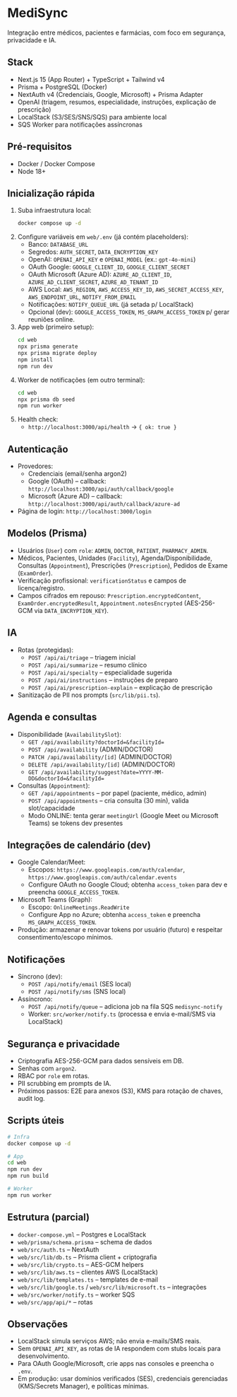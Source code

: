 # MediSync

Integração entre médicos, pacientes e farmácias, com foco em segurança, privacidade e IA.

## Stack
- Next.js 15 (App Router) + TypeScript + Tailwind v4
- Prisma + PostgreSQL (Docker)
- NextAuth v4 (Credenciais, Google, Microsoft) + Prisma Adapter
- OpenAI (triagem, resumos, especialidade, instruções, explicação de prescrição)
- LocalStack (S3/SES/SNS/SQS) para ambiente local
- SQS Worker para notificações assíncronas

## Pré-requisitos
- Docker / Docker Compose
- Node 18+

## Inicialização rápida
1. Suba infraestrutura local:
   ```bash
   docker compose up -d
   ```
2. Configure variáveis em `web/.env` (já contém placeholders):
   - Banco: `DATABASE_URL`
   - Segredos: `AUTH_SECRET`, `DATA_ENCRYPTION_KEY`
   - OpenAI: `OPENAI_API_KEY` e `OPENAI_MODEL` (ex.: `gpt-4o-mini`)
   - OAuth Google: `GOOGLE_CLIENT_ID`, `GOOGLE_CLIENT_SECRET`
   - OAuth Microsoft (Azure AD): `AZURE_AD_CLIENT_ID`, `AZURE_AD_CLIENT_SECRET`, `AZURE_AD_TENANT_ID`
   - AWS Local: `AWS_REGION`, `AWS_ACCESS_KEY_ID`, `AWS_SECRET_ACCESS_KEY`, `AWS_ENDPOINT_URL`, `NOTIFY_FROM_EMAIL`
   - Notificações: `NOTIFY_QUEUE_URL` (já setada p/ LocalStack)
   - Opcional (dev): `GOOGLE_ACCESS_TOKEN`, `MS_GRAPH_ACCESS_TOKEN` p/ gerar reuniões online.
3. App web (primeiro setup):
   ```bash
   cd web
   npx prisma generate
   npx prisma migrate deploy
   npm install
   npm run dev
   ```
4. Worker de notificações (em outro terminal):
   ```bash
   cd web
   npx prisma db seed
   npm run worker
   ```
5. Health check:
   - `http://localhost:3000/api/health` → `{ ok: true }`

## Autenticação
- Provedores:
  - Credenciais (email/senha argon2)
  - Google (OAuth) – callback: `http://localhost:3000/api/auth/callback/google`
  - Microsoft (Azure AD) – callback: `http://localhost:3000/api/auth/callback/azure-ad`
- Página de login: `http://localhost:3000/login`

## Modelos (Prisma)
- Usuários (`User`) com `role`: `ADMIN`, `DOCTOR`, `PATIENT`, `PHARMACY_ADMIN`.
- Médicos, Pacientes, Unidades (`Facility`), Agenda/Disponibilidade, Consultas (`Appointment`), Prescrições (`Prescription`), Pedidos de Exame (`ExamOrder`).
- Verificação profissional: `verificationStatus` e campos de licença/registro.
- Campos cifrados em repouso: `Prescription.encryptedContent`, `ExamOrder.encryptedResult`, `Appointment.notesEncrypted` (AES-256-GCM via `DATA_ENCRYPTION_KEY`).

## IA
- Rotas (protegidas):
  - `POST /api/ai/triage` – triagem inicial
  - `POST /api/ai/summarize` – resumo clínico
  - `POST /api/ai/specialty` – especialidade sugerida
  - `POST /api/ai/instructions` – instruções de preparo
  - `POST /api/ai/prescription-explain` – explicação de prescrição
- Sanitização de PII nos prompts (`src/lib/pii.ts`).

## Agenda e consultas
- Disponibilidade (`AvailabilitySlot`):
  - `GET /api/availability?doctorId=&facilityId=`
  - `POST /api/availability` (ADMIN/DOCTOR)
  - `PATCH /api/availability/[id]` (ADMIN/DOCTOR)
  - `DELETE /api/availability/[id]` (ADMIN/DOCTOR)
  - `GET /api/availability/suggest?date=YYYY-MM-DD&doctorId=&facilityId=`
- Consultas (`Appointment`):
  - `GET /api/appointments` – por papel (paciente, médico, admin)
  - `POST /api/appointments` – cria consulta (30 min), valida slot/capacidade
  - Modo ONLINE: tenta gerar `meetingUrl` (Google Meet ou Microsoft Teams) se tokens dev presentes

## Integrações de calendário (dev)
- Google Calendar/Meet:
  - Escopos: `https://www.googleapis.com/auth/calendar`, `https://www.googleapis.com/auth/calendar.events`
  - Configure OAuth no Google Cloud; obtenha `access_token` para dev e preencha `GOOGLE_ACCESS_TOKEN`.
- Microsoft Teams (Graph):
  - Escopo: `OnlineMeetings.ReadWrite`
  - Configure App no Azure; obtenha `access_token` e preencha `MS_GRAPH_ACCESS_TOKEN`.
- Produção: armazenar e renovar tokens por usuário (futuro) e respeitar consentimento/escopo mínimos.

## Notificações
- Síncrono (dev):
  - `POST /api/notify/email` (SES local)
  - `POST /api/notify/sms` (SNS local)
- Assíncrono:
  - `POST /api/notify/queue` – adiciona job na fila SQS `medisync-notify`
  - Worker: `src/worker/notify.ts` (processa e envia e-mail/SMS via LocalStack)

## Segurança e privacidade
- Criptografia AES-256-GCM para dados sensíveis em DB.
- Senhas com `argon2`.
- RBAC por `role` em rotas.
- PII scrubbing em prompts de IA.
- Próximos passos: E2E para anexos (S3), KMS para rotação de chaves, audit log.

## Scripts úteis
```bash
# Infra
docker compose up -d

# App
cd web
npm run dev
npm run build

# Worker
npm run worker
```

## Estrutura (parcial)
- `docker-compose.yml` – Postgres e LocalStack
- `web/prisma/schema.prisma` – schema de dados
- `web/src/auth.ts` – NextAuth
- `web/src/lib/db.ts` – Prisma client + criptografia
- `web/src/lib/crypto.ts` – AES-GCM helpers
- `web/src/lib/aws.ts` – clientes AWS (LocalStack)
- `web/src/lib/templates.ts` – templates de e-mail
- `web/src/lib/google.ts` / `web/src/lib/microsoft.ts` – integrações
- `web/src/worker/notify.ts` – worker SQS
- `web/src/app/api/*` – rotas

## Observações
- LocalStack simula serviços AWS; não envia e-mails/SMS reais.
- Sem `OPENAI_API_KEY`, as rotas de IA respondem com stubs locais para desenvolvimento.
- Para OAuth Google/Microsoft, crie apps nas consoles e preencha o `.env`.
- Em produção: usar domínios verificados (SES), credenciais gerenciadas (KMS/Secrets Manager), e políticas mínimas.
